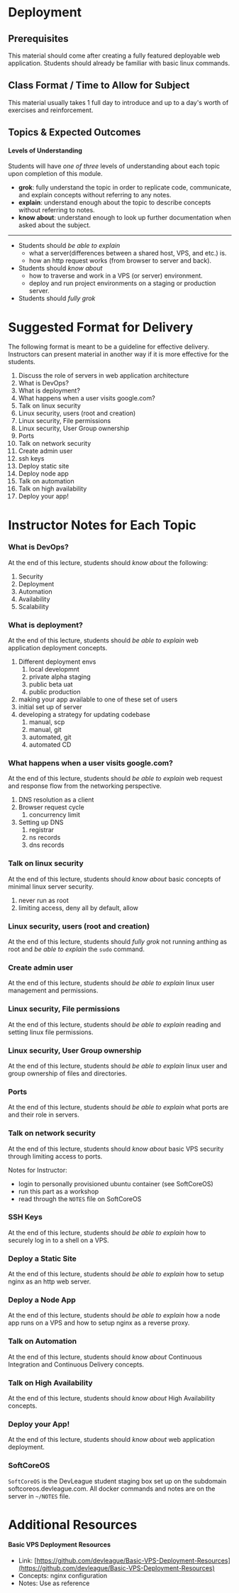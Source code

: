 # Deployment

## Prerequisites
This material should come after creating a fully featured deployable web application. Students should already be familiar with basic linux commands.

## Class Format / Time to Allow for Subject
This material usually takes 1 full day to introduce and up to a day's worth of exercises and reinforcement.

## Topics & Expected Outcomes

#### Levels of Understanding
Students will have *one of three* levels of understanding about each topic upon completion of this module.
- **grok**: fully understand the topic in order to replicate code, communicate, and explain concepts without referring to any notes.
- **explain**: understand enough about the topic to describe concepts without referring to notes.
- **know about**: understand enough to look up further documentation when asked about the subject.

---

- Students should *be able to explain*
  - what a server(differences between a shared host, VPS, and etc.) is.
  - how an http request works (from browser to server and back).
- Students should *know about*
  - how to traverse and work in a VPS (or server) environment.
  - deploy and run project environments on a staging or production server.
- Students should *fully grok*

# Suggested Format for Delivery
The following format is meant to be a guideline for effective delivery. Instructors can present material in another way if it is more effective for the students.

1. Discuss the role of servers in web application architecture
1. What is DevOps?
1. What is deployment?
1. What happens when a user visits google.com?
1. Talk on linux security
1. Linux security, users (root and creation)
1. Linux security, File permissions
1. Linux security, User Group ownership
1. Ports
1. Talk on network security
1. Create admin user
1. ssh keys
1. Deploy static site
1. Deploy node app
1. Talk on automation
1. Talk on high availability
1. Deploy your app!

# Instructor Notes for Each Topic

### What is DevOps?
At the end of this lecture, students should *know about* the following:

1. Security
1. Deployment
1. Automation
1. Availability
1. Scalability

### What is deployment?
At the end of this lecture, students should *be able to explain* web application deployment concepts.

1. Different deployment envs
    1. local developmnt
    1. private alpha staging
    1. public beta uat
    1. public production
1. making your app available to one of these set of users
1. initial set up of server
1. developing a strategy for updating codebase
    1. manual, scp
    1. manual, git
    1. automated, git
    1. automated CD

### What happens when a user visits google.com?
At the end of this lecture, students should *be able to explain* web request and response flow from the networking perspective.

1. DNS resolution as a client
1. Browser request cycle
    1. concurrency limit
1. Setting up DNS
    1. registrar
    1. ns records
    1. dns records

### Talk on linux security
At the end of this lecture, students should *know about* basic concepts of minimal linux server security.

1. never run as root
1. limiting access, deny all by default, allow

### Linux security, users (root and creation)
At the end of this lecture, students should *fully grok* not running anthing as root and *be able to explain* the `sudo` command.

### Create admin user
At the end of this lecture, students should *be able to explain* linux user management and permissions.

### Linux security, File permissions
At the end of this lecture, students should *be able to explain* reading and setting linux file permissions.

### Linux security, User Group ownership
At the end of this lecture, students should *be able to explain* linux user and group ownership of files and directories.

### Ports
At the end of this lecture, students should *be able to explain* what ports are and their role in servers.

### Talk on network security
At the end of this lecture, students should *know about* basic VPS security through limiting access to ports.

Notes for Instructor:
- login to personally provisioned ubuntu container (see SoftCoreOS)
- run this part as a workshop
- read through the `NOTES` file on SoftCoreOS

### SSH Keys
At the end of this lecture, students should *be able to explain* how to securely log in to a shell on a VPS.

### Deploy a Static Site
At the end of this lecture, students should *be able to explain* how to setup nginx as an http web server.

### Deploy a Node App
At the end of this lecture, students should *be able to explain* how a node app runs on a VPS and how to setup nginx as a reverse proxy.

### Talk on Automation
At the end of this lecture, students should *know about* Continuous Integration and Continuous Delivery concepts.

### Talk on High Availability
At the end of this lecture, students should *know about* High Availability concepts.

### Deploy your App!
At the end of this lecture, students should *know about* web application deployment.

### SoftCoreOS
`SoftCoreOS` is the DevLeague student staging box set up on the subdomain softcoreos.devleague.com. All docker commands and notes are on the server in `~/NOTES` file.

# Additional Resources

#### Basic VPS Deployment Resources
- Link: [https://github.com/devleague/Basic-VPS-Deployment-Resources](https://github.com/devleague/Basic-VPS-Deployment-Resources)
- Concepts: nginx configuration
- Notes: Use as reference

